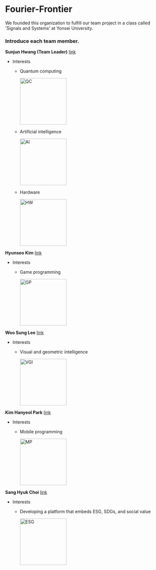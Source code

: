 # Fourier-Frontier
We founded this organization to fulfill our team project in a class called 'Signals and Systems' at Yonsei University.


### Introduce each team member.

**Sunjun Hwang (Team Leader)** [link](https://github.com/justinbrianhwang)
- Interests
    - Quantum computing
      
      <img src="https://cdn.mos.cms.futurecdn.net/CBcmkyZ8v4tAc8PSDcEgvM.jpg" alt="QC" width="150"/>
      
    - Artificial intelligence
      
      <img src="https://cdn.mos.cms.futurecdn.net/VFLt5vHV7aCoLrLGjP9Qwm.jpg" alt="AI" width="150"/>
      
    - Hardware
      
      <img src="https://computercare.net/wp-content/uploads/2019/08/Blog-Post-Header.png" alt="HW" width="150"/>


**Hyunseo Kim** [link](https://github.com/icetea1234)
- Interests
    - Game programming

      <img src="https://beamable.com/wp-content/uploads/2022/02/Sep-7.png" alt="GP" width="150"/>
      

**Woo Sung Lee** [link](https://github.com/dntjddl3547)
- Interests
    - Visual and geometric intelligence

      <img src="https://img.pikbest.com/ai/illus_our/20230428/3abba5b4a7c8f58a6a93dfbce5794649.jpg!w700wp" alt="VGI" width="150"/>
      

**Kim Hanyeol Park** [link](https://github.com/e4e6)
- Interests
    - Mobile programming

      <img src="https://fiverr-res.cloudinary.com/images/t_main1,q_auto,f_auto,q_auto,f_auto/gigs/146077217/original/ec6abb0608c329153692d2940a95162ec5e85616/be-ios-android-app-developer-for-mobile-app-with-server-backend.png" alt="MP" width="150"/>


**Sang Hyuk Choi** [link](https://github.com/SangHyuck-Choi)
- Interests
    - Developing a platform that embeds ESG, SDGs, and social value
    
      <img src="https://forbesasiacustom.com/wp-content/uploads/2023/05/AdobeStock_512358628_ESG-scaled-e1684460712704.jpeg" alt="ESG" width="150"/>

